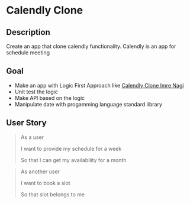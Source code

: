 # Calendly Clone

## Description
Create an app that clone calendly functionality. Calendly is an app for schedule meeting

## Goal
- Make an app with Logic First Approach like [Calendly Clone Imre Nagi](https://www.youtube.com/watch?v=wQNzh1LhhKQ)
- Unit test the logic
- Make API based on the logic
- Manipulate date with progamming language standard library

## User Story

> As a user
>
> I want to provide my schedule for a week
>
> So that I can get my availability for a month

> As another user
>
> I want to book a slot
> 
> So that slot belongs to me